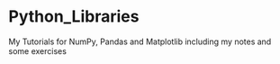 # Python_Libraries
My Tutorials for NumPy, Pandas and Matplotlib including my notes and some exercises
